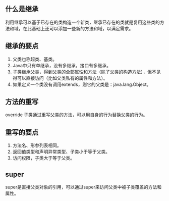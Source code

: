 ## 什么是继承

利用继承可以基于已存在的类构造一个新类，继承已存在的类就是复用这些类的方法和域，在此基础上还可以添加一些新的方法和域，以满足需求。


## 继承的要点
1. 父类也称超类、基类。
2. Java中只有单继承，没有多继承，接口有多继承。
3. 子类继承父类，得到父类的全部属性和方法（除了父类的构造方法），但不见得可以直接访问（比如父类私有的属性和方法）。
4. 如果定义一个类没有调用extends，则它的父类是：java.lang.Object。


## 方法的重写

override
子类通过重写父类的方法，可以用自身的行为替换父类的行为。


## 重写的要点
1. 方法名、形参列表相同。
2. 返回值类型和声明异常类型、子类小于等于父类。
3. 访问权限，子类大于等于父类。


## super

super是直接父类对象的引用，可以通过super来访问父类中被子类覆盖的方法和属性。

